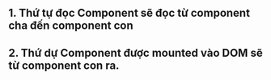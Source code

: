 ## 1. Thứ tự đọc Component sẽ đọc từ component cha đến component con
## 2. Thứ dự Component được mounted vào DOM sẽ từ component con ra.
